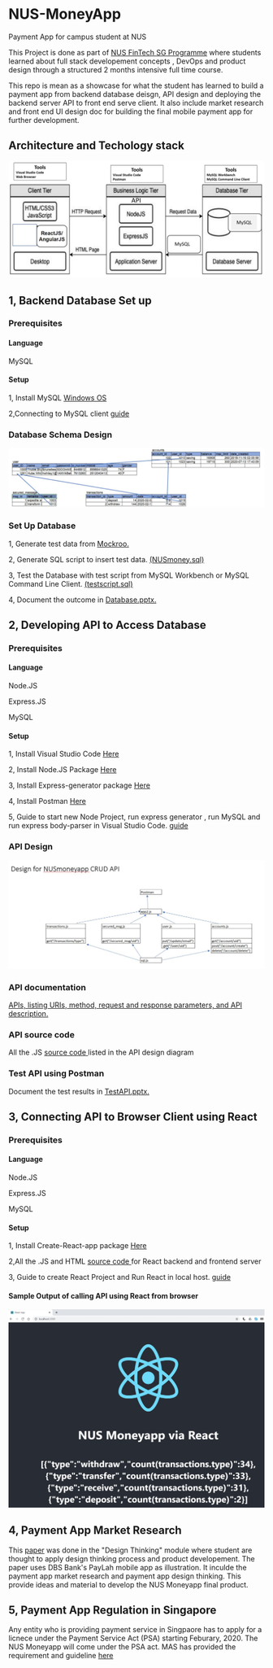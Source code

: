 # NUS-MoneyApp
Payment App for campus student at NUS

This Project is done as part of [NUS FinTech SG Programme](https://fintechlab.nus.edu.sg/fintechsg-programme-company/) where students learned about full stack developement concepts , DevOps and product design through a structured 2 months intensive full time course.

This repo is mean as a showcase for what the student has learned to build a payment app from backend database deisgn, API design and deploying the backend server  API to front end serve client. It also include market research and front end UI design doc for building the final mobile payment app for further development. 

## Architecture and Techology stack

![](screenshot/tech.JPG)


## 1, Backend Database Set up
### Prerequisites
#### Language
MySQL
#### Setup 
1, Install MySQL [Windows OS](https://www.youtube.com/watch?v=WuBcTJnIuzo)

2,Connecting to MySQL client [guide](screenshot/connectSql.JPG)

### Database Schema Design

![](screenshot/schema.JPG)

### Set Up Database

1, Generate test data from [Mockroo.](https://www.mockaroo.com/)

2, Generate SQL script to insert test data. [ (NUSmoney.sql)](Database/NUSmoney.sql)

3, Test the Database with test script from MySQL Workbench or MySQL Command Line Client. [ (testscript.sql)](Database/testscript.sql)

4, Document the outcome in [Database.pptx.](Database/Database.pptx)



## 2, Developing API to Access Database
### Prerequisites
#### Language
Node.JS 

Express.JS

MySQL
#### Setup 
1, Install Visual Studio Code [Here](https://code.visualstudio.com/download)

2, Install Node.JS Package [Here](https://nodejs.org/en/download/)

3, Install Express-generator package [Here](https://www.npmjs.com/package/express-generator)

4, Install Postman [Here](https://www.postman.com/downloads/)

5, Guide to start new Node Project, run express generator , run MySQL and run express body-parser in Visual Studio Code.  [guide](screenshot/guide.JPG)

### API Design

![](screenshot/API.JPG)

### API documentation

[APIs, listing URIs, method, request and response parameters, and API description.](API/API.pdf)


### API source code

All the .JS [ source code ](API/) listed in the API design diagram

### Test API using Postman

Document the test results in [TestAPI.pptx.](API/TestAPI.pptx)


## 3, Connecting API to Browser Client using React


### Prerequisites
#### Language
Node.JS 

Express.JS

MySQL
#### Setup 

1, Install Create-React-app package [Here](https://www.npmjs.com/package/create-react-app)

2,All the .JS and HTML [ source code ](React/fullstack/) for React backend and frontend server

3, Guide to create React Project and Run React in local host.  [guide](React/React.pdf)

#### Sample Output of calling API using React from browser

![](screenshot/React.JPG)

## 4, Payment App Market Research 

This [paper](PaymentAppDesign.pdf) was done in the "Design Thinking" module where student are thought to apply design thinking process and product developement.
The paper uses DBS Bank's PayLah mobile app as illustration. It inculde the payment app market research and payment app design thinking. This provide ideas and material to develop the NUS Moneyapp final product.


## 5, Payment App Regulation in Singapore

Any entity who is providing payment service in Singpaore has to apply for a licnece under the Payment Service Act (PSA) starting Feburary, 2020.
The NUS Moneyapp will come under the PSA act. 
MAS has provided the requirement and guideline [here](https://www.mas.gov.sg/regulation/acts/payment-services-act)
